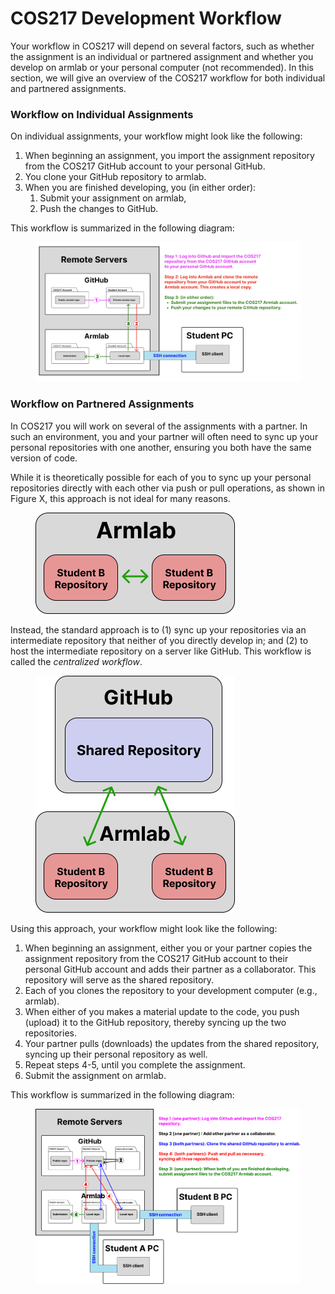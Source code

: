 # COS217 Development Workflow

Your workflow in COS217 will depend on several factors, such as whether the assignment is an individual or partnered assignment and whether you develop on armlab or your personal computer (not recommended). In this section, we will give an overview of the COS217 workflow for both individual and partnered assignments.&#x20;

### Workflow on Individual Assignments

On individual assignments, your workflow might look like the following:

1. When beginning an assignment, you import the assignment repository from the COS217 GitHub account to your personal GitHub. &#x20;
2. You clone your GitHub repository to armlab.&#x20;
3. When you are finished developing, you (in either order):
   1. Submit your assignment on armlab,
   2. Push the changes to GitHub.

This workflow is summarized in the following diagram:

<figure><img src="../.gitbook/assets/Screenshot 2023-05-01 at 2.35.35 PM.png" alt=""><figcaption></figcaption></figure>

### Workflow on Partnered Assignments

In COS217 you will work on several of the assignments with a partner. In such an environment, you and your partner will often need to sync up your personal repositories with one another, ensuring you both have the same version of code.&#x20;

While it is theoretically possible for each of you to sync up your personal repositories directly with each other via push or pull operations, as shown in Figure X, this approach is not ideal for many reasons.&#x20;

<figure><img src="../.gitbook/assets/image (10) (1).png" alt="" width="319"><figcaption></figcaption></figure>

Instead, the standard approach is to (1) sync up your repositories via an intermediate repository that neither of you directly develop in; and (2) to host the intermediate repository on a server like GitHub. This workflow is called the _centralized workflow_.&#x20;

<figure><img src="../.gitbook/assets/image (8) (1).png" alt="" width="319"><figcaption></figcaption></figure>

Using this approach, your workflow might look like the following:

1. When beginning an assignment, either you or your partner copies the assignment repository from the COS217 GitHub account to their personal GitHub account and adds their partner as a collaborator. This repository will serve as the shared repository. &#x20;
2. Each of you clones the repository to your development computer (e.g., armlab).&#x20;
3. When either of you makes a material update to the code, you push (upload) it to the GitHub repository, thereby syncing up the two repositories.&#x20;
4. Your partner pulls (downloads) the updates from the shared repository, syncing up their personal repository as well. &#x20;
5. Repeat steps 4-5, until you complete the assignment.&#x20;
6. Submit the assignment on armlab.&#x20;

This workflow is summarized in the following diagram:

<figure><img src="../.gitbook/assets/image (14).png" alt=""><figcaption></figcaption></figure>
